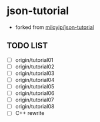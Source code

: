 # json-tutorial
* forked from [miloyip/json-tutorial](https://github.com/miloyip/json-tutorial)

## TODO LIST
- [ ] origin/tutorial01
- [ ] origin/tutorial02
- [ ] origin/tutorial03
- [ ] origin/tutorial04
- [ ] origin/tutorial05
- [ ] origin/tutorial06
- [ ] origin/tutorial07
- [ ] origin/tutorial08
- [ ] C++ rewrite